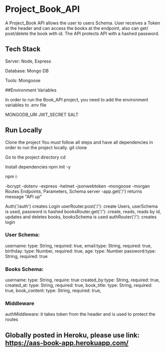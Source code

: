 # Project_Book_API
A Project_Book API allows the user to users Schema. User receives a Token at the header and can access the books at the endpoint, also can get/ post/delete the book with id.
The API protects API with a hashed password. 

## Tech Stack
Server: Node, Express

Database: Mongo DB

Tools: Mongoose

##Environment Variables

In order to run the Book_API project, you need to add the environment variables to .env file

MONGODB_URI
JWT_SECRET
SALT

## Run Locally
Clone the project You must follow all steps and have all dependencies in order to run the project locally.
git clone 

Go to the project directory
cd 

Install dependencies
npm init -y

npm i:

-bcrypt
-dotenv
-express
-helmet
-jsonwebtoken
-mongoose
-morgan
Routes
Endpoints, Parameters, Schema
server -app.get('/') returns message "API up"

Auth('/auth') creates Login
userRouter.post('/'): create Users, userSchema is used, password is hashed
booksRouter.get('/'): create, reads, reads by id, updates and deletes books, booksSchema is used 
authRouter('/'): creates login

### User Schema:

username: type: String, required: true,
email:type: String, required: true,
birthday: type: Number, required: true,
age: type: Number
password:type: String, required: true

### Books Schema:

username: type: String, require: true
created_by:type: String, required: true,
created_at: type: String, required: true,
book_title: type: String, required: true,
book_content: type: String, required: true,


### Middleware

authMiddleware: it takes token from the header and is used to protect the routes

## Globally posted in Heroku, please use link: https://aas-book-app.herokuapp.com/ 
